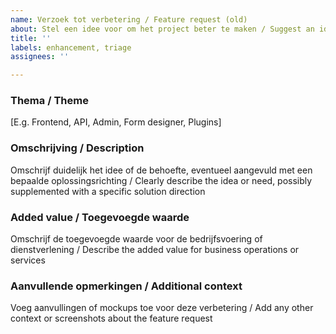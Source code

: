 ```yaml
---
name: Verzoek tot verbetering / Feature request (old)
about: Stel een idee voor om het project beter te maken / Suggest an idea for this project
title: ''
labels: enhancement, triage
assignees: ''

---
```


### Thema / Theme
[E.g. Frontend, API, Admin, Form designer, Plugins]

### Omschrijving / Description
Omschrijf duidelijk het idee of de behoefte, eventueel aangevuld met een bepaalde oplossingsrichting / Clearly describe the idea or need, possibly supplemented with a specific solution direction

### Added value / Toegevoegde waarde
Omschrijf de toegevoegde waarde voor de bedrijfsvoering of dienstverlening / Describe the added value for business operations or services

### Aanvullende opmerkingen / Additional context
Voeg aanvullingen of mockups toe voor deze verbetering / Add any other context or screenshots about the feature request


